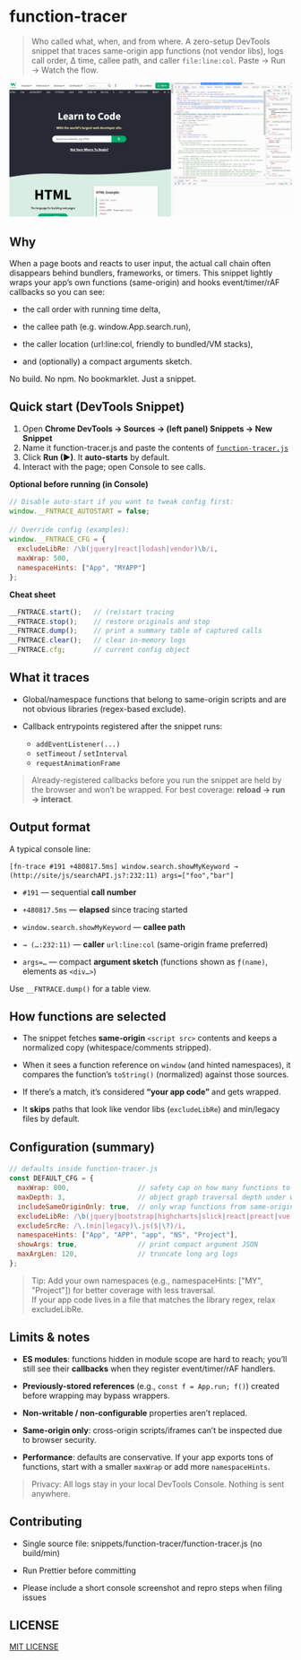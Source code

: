 # function-tracer

> Who called what, when, and from where.
> A zero-setup DevTools snippet that traces same-origin app functions (not vendor libs), logs call order, Δ time, callee path, and caller `file:line:col`.
> Paste → Run → Watch the flow.

![demo](demo-function.gif)

## Why

When a page boots and reacts to user input, the actual call chain often disappears behind bundlers, frameworks, or timers.
This snippet lightly wraps your app’s own functions (same-origin) and hooks event/timer/rAF callbacks so you can see:

- the call order with running time delta,

- the callee path (e.g. window.App.search.run),

- the caller location (url:line:col, friendly to bundled/VM stacks),

- and (optionally) a compact arguments sketch.

No build. No npm. No bookmarklet. Just a snippet.

## Quick start (DevTools Snippet)

1. Open **Chrome DevTools → Sources → (left panel) Snippets → New Snippet**
2. Name it function-tracer.js and paste the contents of [`function-tracer.js`](function-tracer.js)
3. Click **Run (▶)**. It **auto-starts** by default.
4. Interact with the page; open Console to see calls.

**Optional before running (in Console)**

```js
// Disable auto-start if you want to tweak config first:
window.__FNTRACE_AUTOSTART = false;

// Override config (examples):
window.__FNTRACE_CFG = {
  excludeLibRe: /\b(jquery|react|lodash|vendor)\b/i,
  maxWrap: 500,
  namespaceHints: ["App", "MYAPP"]
};
```

**Cheat sheet**
```js
__FNTRACE.start();   // (re)start tracing
__FNTRACE.stop();    // restore originals and stop
__FNTRACE.dump();    // print a summary table of captured calls
__FNTRACE.clear();   // clear in-memory logs
__FNTRACE.cfg;       // current config object
```

## What it traces

- Global/namespace functions that belong to same-origin scripts and are not obvious libraries (regex-based exclude).

- Callback entrypoints registered after the snippet runs:

    - `addEventListener(...)`
    - `setTimeout` / `setInterval`
    - `requestAnimationFrame`

> Already-registered callbacks before you run the snippet are held by the browser and won’t be wrapped.
> For best coverage: **reload → run → interact**.

## Output format

A typical console line:

```pgsql
[fn-trace #191 +480817.5ms] window.search.showMyKeyword → (http://site/js/searchAPI.js?:232:11) args=["foo","bar"]
```

- `#191` — sequential **call number**

- `+480817.5ms` — **elapsed** since tracing started

- `window.search.showMyKeyword` — **callee path**

- `→ (…:232:11)` — **caller** `url:line:col` (same-origin frame preferred)

- `args=…` — compact **argument sketch** (functions shown as `ƒ(name)`, elements as `<div…>`)

Use `__FNTRACE.dump()` for a table view.

## How functions are selected

- The snippet fetches **same-origin** `<script src>` contents and keeps a normalized copy (whitespace/comments stripped).

- When it sees a function reference on `window` (and hinted namespaces), it compares the function’s `toString()` (normalized) against those sources.

- If there’s a match, it’s considered **“your app code”** and gets wrapped.

- It **skips** paths that look like vendor libs (`excludeLibRe`) and min/legacy files by default.

## Configuration (summary)

```js
// defaults inside function-tracer.js
const DEFAULT_CFG = {
  maxWrap: 800,                 // safety cap on how many functions to wrap
  maxDepth: 3,                  // object graph traversal depth under window
  includeSameOriginOnly: true,  // only wrap functions from same-origin scripts
  excludeLibRe: /\b(jquery|bootstrap|highcharts|slick|react|preact|vue|angular|lodash|underscore|moment|dayjs|gtag|ga|hotjar|amplitude|kakao|naver|daum|d3|three|chart|tabulator)\b/i,
  excludeSrcRe: /\.(min|legacy)\.js($|\?)/i,
  namespaceHints: ["App", "APP", "app", "NS", "Project"],
  showArgs: true,               // print compact argument JSON
  maxArgLen: 120,               // truncate long arg logs
};
```

> Tip: Add your own namespaces (e.g., namespaceHints: ["MY", "Project"]) for better coverage with less traversal. \
> If your app code lives in a file that matches the library regex, relax excludeLibRe.

## Limits & notes

- **ES modules**: functions hidden in module scope are hard to reach; you’ll still see their **callbacks** when they register event/timer/rAF handlers.

- **Previously-stored references** (e.g., `const f = App.run; f()`) created before wrapping may bypass wrappers.

- **Non-writable / non-configurable** properties aren’t replaced.

- **Same-origin only**: cross-origin scripts/iframes can’t be inspected due to browser security.

- **Performance**: defaults are conservative. If your app exports tons of functions, start with a smaller `maxWrap` or add more `namespaceHints`.

> Privacy: All logs stay in your local DevTools Console. Nothing is sent anywhere.

## Contributing

- Single source file: snippets/function-tracer/function-tracer.js (no build/min)

- Run Prettier before committing

- Please include a short console screenshot and repro steps when filing issues

## LICENSE

[MIT LICENSE](/LICENSE)
